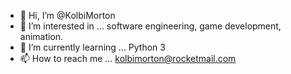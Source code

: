 - 👋 Hi, I’m @KolbiMorton
- 👀 I’m interested in ... software engineering, game development, animation.
- 🌱 I’m currently learning ... Python 3
- 📫 How to reach me ... kolbimorton@rocketmail.com

<!---
KolbiMorton/KolbiMorton is a ✨ special ✨ repository because its `README.md` (this file) appears on your GitHub profile.
You can click the Preview link to take a look at your changes.
--->
